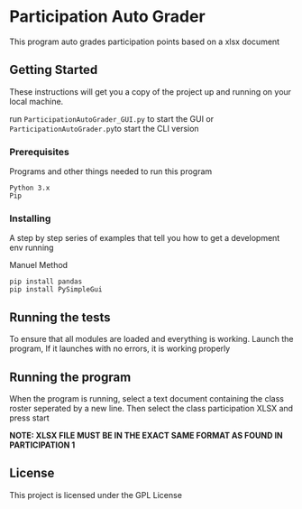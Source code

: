 # Participation Auto Grader

This program auto grades participation points based on a xlsx document


## Getting Started

These instructions will get you a copy of the project up and running on your local machine.

run `ParticipationAutoGrader_GUI.py` to start the GUI or `ParticipationAutoGrader.py`to start the CLI version

### Prerequisites

Programs and other things needed to run this program
```
Python 3.x
Pip
```

### Installing

A step by step series of examples that tell you how to get a development env running

Manuel Method
```
pip install pandas 
pip install PySimpleGui
```

## Running the tests

To ensure that all modules are loaded and everything is working. Launch the program, If it launches with no errors, it is working properly 

## Running the program

When the program is running, select a text document containing the class roster seperated by a new line. Then select the class participation XLSX and press start

**NOTE: XLSX FILE MUST BE IN THE EXACT SAME FORMAT AS FOUND IN PARTICIPATION 1**
## License

This project is licensed under the GPL License
